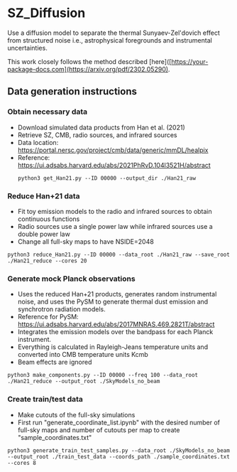 # SZ_Diffusion

Use a diffusion model to separate the thermal Sunyaev-Zel'dovich effect from structured noise i.e., astrophysical foregrounds and instrumental uncertainties.

This work closely follows the method described [here]([https://your-package-docs.com](https://arxiv.org/pdf/2302.05290).


## Data generation instructions

### Obtain necessary data
- Download simulated data products from Han et al. (2021)
- Retrieve SZ, CMB, radio sources, and infrared sources
- Data location: https://portal.nersc.gov/project/cmb/data/generic/mmDL/healpix
- Reference: https://ui.adsabs.harvard.edu/abs/2021PhRvD.104l3521H/abstract
  ```
  python3 get_Han21.py --ID 00000 --output_dir ./Han21_raw
  ```
### Reduce Han+21 data
- Fit toy emission models to the radio and infrared sources to obtain continuous functions
- Radio sources use a single power law while infrared sources use a double power law
- Change all full-sky maps to have NSIDE=2048
```
python3 reduce_Han21.py --ID 00000 --data_root ./Han21_raw --save_root ./Han21_reduce --cores 20
```
### Generate mock Planck observations
- Uses the reduced Han+21 products, generates random instrumental noise, and uses the PySM to generate thermal dust emission and synchrotron radiation models.
- Reference for PySM: https://ui.adsabs.harvard.edu/abs/2017MNRAS.469.2821T/abstract
- Integrates the emission models over the bandpass for each Planck instrument.
- Everything is calculated in Rayleigh-Jeans temperature units and converted into CMB temperature units Kcmb
- Beam effects are ignored
```
python3 make_components.py --ID 00000 --freq 100 --data_root ./Han21_reduce --output_root ./SkyModels_no_beam
```

### Create train/test data
- Make cutouts of the full-sky simulations
- First run "generate_coordinate_list.ipynb" with the desired number of full-sky maps and number of cutouts per map to create "sample_coordinates.txt"
```
python3 generate_train_test_samples.py --data_root ./SkyModels_no_beam --output_root ./train_test_data --coords_path ./sample_coordinates.txt --cores 8

```




